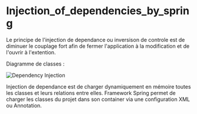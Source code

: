 # Injection_of_dependencies_by_spring

Le principe de l'injection de dependance ou inversison de controle est de diminuer le couplage fort afin de fermer l'application à la modification et de l'ouvrir à l'extention.

Diagramme de classes : 

![Dependency Injection](https://user-images.githubusercontent.com/26189475/86629026-c5a3c500-bf98-11ea-9590-59c919524195.jpg)

Injection de dependance est de charger dynamiquement en mémoire toutes les classes et leurs relations entre elles. 
Framework Spring permet de charger les classes du projet dans son container via une configuration XML ou Annotation. 
